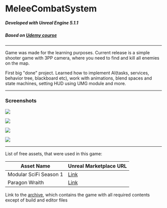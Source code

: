 # MeleeCombatSystem

##### Developed with Unreal Engine 5.1.1

##### Based on [Udemy course](https://www.udemy.com/course/unrealcourse/ "Udemy course")

---
Game was made for the learning purposes. Current release is a simple shooter game with 3PP camera, where you need to find and kill all enemies on the map. 

First big "done" project. Learned how to implement AI(tasks, services, behavior tree, blackboard etc), work with animations, blend spaces and state machines, setting HUD using UMG module and more.

---
### Screenshots
![](https://i.imgur.com/NNY9d9P.jpg)

![](https://i.imgur.com/xI8gr8S.jpg)

![](https://i.imgur.com/RsvetG4.jpg)

![](https://i.imgur.com/Ym0NJqi.jpg)

----
List of free assets, that were used in this game:

| Asset Name                                  | Unreal Marketplace URL                                                                                     |
|---------------------------------------------|------------------------------------------------------------------------------------------------------------|
| Modular SciFi Season 1                      | [Link](https://www.unrealengine.com/marketplace/en-US/product/modular-scifi-season-1-starter-bundle)       |
| Paragon Wraith                              | [Link](https://www.unrealengine.com/marketplace/en-US/product/paragon-wraith)                              |



Link to the [archive](), which contains the game with all required contents except of build and editor files

